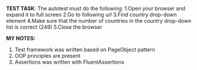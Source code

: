 **TEST TASK**:
The autotest must do the following:
1.Open your browser and expand it to full screen
2.Go to following url
3.Find country drop-down element
4.Make sure that the number of countries in the country drop-down list is correct (249)
5.Close the browser

**MY NOTES:**
1. Test framework was written based on PageObject pattern
2. OOP principles are present
3. Assertions was written with FluentAssertions
